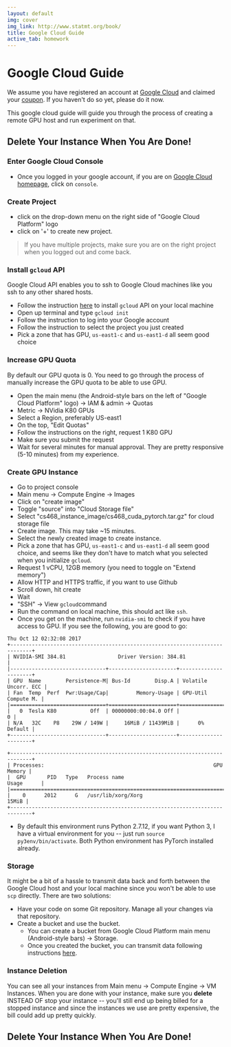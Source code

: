 ```yaml
---
layout: default
img: cover
img_link: http://www.statmt.org/book/
title: Google Cloud Guide 
active_tab: homework
---
```


<span class="text-muted">Google Cloud Guide
=============================================================

We assume you have registered an account at [Google Cloud](cloud.google.com) and claimed your [coupon](https://piazza.com/class/j76xui0plyx2my?cid=6). If you haven't do so yet, please do it now.

This google cloud guide will guide you through the process of creating a remote GPU host and run experiment on that.

## Delete Your Instance When You Are Done!

### Enter Google Cloud Console 
+ Once you logged in your google account, if you are on [Google Cloud homepage](cloud.google.com), click on `console`.

### Create Project
+ click on the drop-down menu on the right side of "Google Cloud Platform" logo
+ click on '+' to create new project.

> If you have multiple projects, make sure you are on the right project when you logged out and come back.

### Install `gcloud` API

Google Cloud API enables you to ssh to Google Cloud machines like you ssh to any other shared hosts.

+ Follow the instruction [here](https://cloud.google.com/sdk/downloads) to install `gcloud` API on your local machine
+ Open up terminal and type `gcloud init`
+ Follow the instruction to log into your Google account
+ Follow the instruction to select the project you just created
+ Pick a zone that has GPU, `us-east1-c` and `us-east1-d` all seem good choice

### Increase GPU Quota

By default our GPU quota is 0. You need to go through the process of manually increase the GPU quota to be able to use GPU.

+ Open the main menu (the Android-style bars on the left of "Google Cloud Platform" logo) -> IAM & admin -> Quotas
+ Metric -> NVidia K80 GPUs
+ Select a Region, preferably US-east1
+ On the top, "Edit Quotas"
+ Follow the instructions on the right, request 1 K80 GPU
+ Make sure you submit the request
+ Wait for several minutes for manual approval. They are pretty responsive (5-10 minutes) from my experience.

### Create GPU Instance
+ Go to project console
+ Main menu -> Compute Engine -> Images
+ Click on "create image"
+ Toggle "source" into "Cloud Storage file"
+ Select "cs468_instance_image/cs468_cuda_pytorch.tar.gz" for cloud storage file
+ Create image. This may take ~15 minutes.
+ Select the newly created image to create instance.
+ Pick a zone that has GPU, `us-east1-c` and `us-east1-d` all seem good choice, and seems like they don't have to match what you selected when you initialize `gcloud`.
+ Request 1 vCPU, 12GB memory (you need to toggle on "Extend memory")
+ Allow HTTP and HTTPS traffic, if you want to use Github
+ Scroll down, hit create
+ Wait
+ "SSH" -> View `gcloud`command
+ Run the command on local machine, this should act like `ssh`.
+ Once you get on the machine, run `nvidia-smi` to check if you have access to GPU. If you see the following, you are good to go:

```
Thu Oct 12 02:32:08 2017
+-----------------------------------------------------------------------------+
| NVIDIA-SMI 384.81                 Driver Version: 384.81                    |
|-------------------------------+----------------------+----------------------+
| GPU  Name        Persistence-M| Bus-Id        Disp.A | Volatile Uncorr. ECC |
| Fan  Temp  Perf  Pwr:Usage/Cap|         Memory-Usage | GPU-Util  Compute M. |
|===============================+======================+======================|
|   0  Tesla K80           Off  | 00000000:00:04.0 Off |                    0 |
| N/A   32C    P8    29W / 149W |     16MiB / 11439MiB |      0%      Default |
+-------------------------------+----------------------+----------------------+

+-----------------------------------------------------------------------------+
| Processes:                                                       GPU Memory |
|  GPU       PID   Type   Process name                             Usage      |
|=============================================================================|
|    0      2012      G   /usr/lib/xorg/Xorg                            15MiB |
+-----------------------------------------------------------------------------+
```

+ By default this environment runs Python 2.7.12, if you want Python 3, I have a virtual environment for you -- just run `source py3env/bin/activate`. Both Python environment has PyTorch installed already.

### Storage

It might be a bit of a hassle to transmit data back and forth between the Google Cloud host and your local machine since you won't be able to use `scp` directly. There are two solutions:

+ Have your code on some Git repository. Manage all your changes via that repository.
+ Create a bucket and use the bucket.
  * You can create a bucket from Google Cloud Platform main menu (Android-style bars) -> Storage.
  * Once you created the bucket, you can transmit data following instructions [here](https://cloud.google.com/storage/docs/quickstart-gsutil#create).

### Instance Deletion

You can see all your instances from Main menu -> Compute Engine -> VM Instances. When you are done with your instance, make sure you **delete** INSTEAD OF stop your instance -- you'll still end up being billed for a stopped instance and since the instances we use are pretty expensive, the bill could add up pretty quickly.

## Delete Your Instance When You Are Done!
